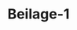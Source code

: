 ---  
schema: default  
title: Beilage-1  
organization: Team Charlie  
notes: "<p>§.1</p><p>Ergänzung 1 Schreiben. des Königlich-Britisch-Hannoverschen Oberlandesgerichtshofs zu Celle als Entscheidungsbehörde in der Rheinpfälzi-Klagesache schen Landesgläubiger und Inhaber der Teilschuldverschreibungen lit. D, die Zahlung der ausstehenden Zinsen und des verfallenen Kapitals in Bezug auf die taly. Bei der deutschen Dundes High Assembly. Durch Beschluss der Hochdeutschen Bundesversammlung vom 15. Februar 1821 sind wir als Entscheidungsinstanz in der Rheinpfälzi-Klagesache schen Landesgläubiger und Inhaber der Teilschuldverschreibungen lit. D, die Rückzahlung der dauernden Zinsen und des verfallenen Kapitals, und in dieser Angelegenheit in Anordnungen und im Namen der Hohen Bundesversammlung die Rechte anzuerkennen. Danach zwischen den beteiligten hohen Mitgliedern des Bundes, dem Großherzog Thume Baden und der Krone von Bayern, vor uns in der Sache ad duplicas usque gehan = be delt, die in der Austragalordnung vom 16. Juni 1817 sub num. 5 Gemäß einer Verordnung erstatteten im Plenum unseres Gerichts die Kenntnisnahmen über Re= und Cor= Verhältnis gezogen, und sodann werden heute die Rechtsanwälte beider Teile von uns im Namen und im Auftrag des Hohen Deutschen Bundesrates förmlich und gehörig zur Kenntnis genommen offengelegt, auch ihnen sowohl eine Kopie der Erkenntnis selbst, als auch die nach Art. V. des Abschlusses der Bundesversammlung vom 3. August 1820 das bei Austragalinstanzen zu beachtende Verfahren, den Feststellungen beigefügte Ent scheidungsgründe, zugestellt worden. Wie wir nun den hohen Auftrag verdanken, der uns auf diese Weise zuteil wurde, verfehlen wir gleichzeitig nicht, sowohl diejenigen, die uns mitgeteilt haben, mit der Hohen Bundesversammlung und ihrer Schlichtungskommission sowie die Akten des örtlichen außergerichtlichen Verfahrens nebst den Anerkennungen und deren Entscheidungsgründen hier gehörig auszuhändigen. Dabei haben wir das Ermessen der Hohen Bundesversammlung zu beachten, ob und in welcher Weise die an der Sache interessierten Gläubiger und Inhaber der Teilschulden des Rheinpfälzischen Anlehns lit. D des zu meldenden Inhaltswissens? weil wir ihr Eingreifen nicht billigen, wird maßvoll gehalten, und daher konnte von hier an der Ausgang der Angelegenheit einer M-Abteilung nicht gehen. Celle, 28. Oktober 1815. Königlich=Britisch=Hannoveraner, an die Obe Courts of Appeals Ordered President, Vic Presidents und Ober=Councils of Appeals. CWA Stralenheim. Tramp.</p>"  
resources:  
- format: png  
  name: Page12[1].png  
  url: ../../data_img/Protokolle_BV_18_1826/Beilage-1/Page12[1].png  
- format: png  
  name: Page13[1].png  
  url: ../../data_img/Protokolle_BV_18_1826/Beilage-1/Page13[1].png  
category:   
  - Protokolle_BV_18_1826  
maintainer: Tao Luo  
maintainer_email: t.luo.21@abdn.ac.uk  
---